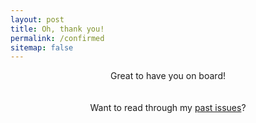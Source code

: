 ```yaml
---
layout: post
title: Oh, thank you!
permalink: /confirmed
sitemap: false
---
```


<center>
Great to have you on board!<br>
<br><br>
Want to read through my <a href="/issues">past issues</a>?
</center>